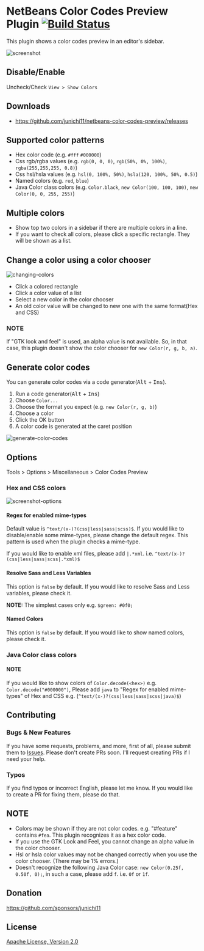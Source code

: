 # NetBeans Color Codes Preview Plugin [![Build Status](https://travis-ci.org/junichi11/netbeans-color-codes-preview.svg?branch=master)](https://travis-ci.org/junichi11/netbeans-color-codes-preview)

This plugin shows a color codes preview in an editor's sidebar.

![screenshot](images/netbeans-color-codes-preview-screenshot.png)

## Disable/Enable

Uncheck/Check `View > Show Colors`

## Downloads

- https://github.com/junichi11/netbeans-color-codes-preview/releases

## Supported color patterns

- Hex color code (e.g. `#fff` `#000000`)
- Css rgb/rgba values (e.g. `rgb(0, 0, 0)`, `rgb(50%, 0%, 100%)`, `rgba(255,255,255, 0.8)`)
- Css hsl/hsla values (e.g. `hsl(0, 100%, 50%)`, `hsla(120, 100%, 50%, 0.5)`)
- Named colors (e.g. `red`, `blue`)
- Java Color class colors (e.g. `Color.black`, `new Color(100, 100, 100)`, `new Color(0, 0, 255, 255)`)

## Multiple colors

- Show top two colors in a sidebar if there are multiple colors in a line.
- If you want to check all colors, please click a specific rectangle. They will be shown as a list.

## Change a color using a color chooser

![changing-colors](images/netbeans-color-codes-preview-changing-colors.gif)

- Click a colored rectangle
- Click a color value of a list
- Select a new color in the color chooser
- An old color value will be changed to new one with the same format(Hex and CSS)

### NOTE

If "GTK look and feel" is used, an alpha value is not available. So, in that case, this plugin doesn't show the color chooser for `new Color(r, g, b, a)`.

## Generate color codes

You can generate color codes via a code generator(<kbd>Alt</kbd> + <kbd>Ins</kbd>).

1. Run a code generator(<kbd>Alt</kbd> + <kbd>Ins</kbd>)
2. Choose `Color...`
3. Choose the format you expect (e.g. `new Color(r, g, b)`)
4. Choose a color
5. Click the OK button
6. A color code is generated at the caret position

![generate-color-codes](images/netbeans-color-codes-preview-generate-color-code.gif)

## Options

Tools > Options > Miscellaneous > Color Codes Preview

### Hex and CSS colors

![screenshot-options](images/netbeans-color-codes-preview-options.png)

#### Regex for enabled mime-types

Default value is `^text/(x-)?(css|less|sass|scss)$`.
If you would like to disable/enable some mime-types, please change the default regex.
This pattern is used when the plugin checks a mime-type.

If you would like to enable xml files, please add `|.*xml`. i.e. `^text/(x-)?(css|less|sass|scss|.*xml)$`

#### Resolve Sass and Less Variables

This option is `false` by default. If you would like to resolve Sass and Less variables, please check it.

**NOTE:** The simplest cases only e.g. `$green: #0f0;`

#### Named Colors

This option is `false` by default. If you would like to show named colors, please check it.

### Java Color class colors

#### NOTE

If you would like to show colors of `Color.decode(<hex>)` e.g. `Color.decode("#000000")`, Please add `java` to "Regex for enabled mime-types" of Hex and CSS e.g. (`^text/(x-)?(css|less|sass|scss|java)$`)

## Contributing

### Bugs & New Features

If you have some requests, problems, and more, first of all, please submit them to [Issues](https://github.com/junichi11/netbeans-color-codes-preview/issues).
Please don't create PRs soon. I'll request creating PRs if I need your help.

### Typos

If you find typos or incorrect English, please let me know. If you would like to create a PR for fixing them, please do that.

## NOTE

- Colors may be shown if they are not color codes. e.g. "#feature" contains `#fea`. This plugin recognizes it as a hex color code.
- If you use the GTK Look and Feel, you cannot change an alpha value in the color chooser.
- Hsl or hsla color values may not be changed correctly when you use the color chooser. (There may be 1% errors.)
- Doesn't recognize the following Java Color case: `new Color(0.25f, 0.50f, 0);`, in such a case, please add `f`. i.e. `0f` or `1f`.

## Donation

<a href="https://github.com/sponsors/junichi11">https://github.com/sponsors/junichi11</a>

## License

[Apache License, Version 2.0](https://www.apache.org/licenses/LICENSE-2.0)
